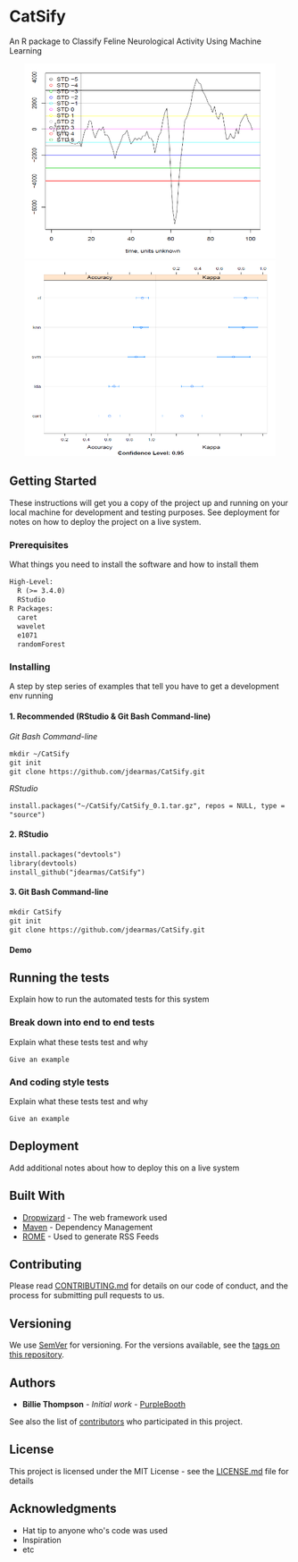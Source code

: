 # CatSify
An R package to Classify Feline Neurological Activity Using Machine Learning
<p align="center">
  <img src="https://github.com/jdearmas/CatSify/blob/master/man/figures/readme_title_image2.PNG" width="450" height="350">
  <img src="https://github.com/jdearmas/CatSify/blob/master/man/figures/readme_title_image.PNG" width="450" height="350">
</p>



## Getting Started

These instructions will get you a copy of the project up and running on your local machine for development and testing purposes. See deployment for notes on how to deploy the project on a live system.

### Prerequisites

What things you need to install the software and how to install them

```
High-Level:
  R (>= 3.4.0)
  RStudio
R Packages:
  caret
  wavelet
  e1071
  randomForest
```

### Installing

A step by step series of examples that tell you have to get a development env running

#### 1. Recommended (RStudio & Git Bash Command-line)

  *Git Bash Command-line*
```
mkdir ~/CatSify
git init
git clone https://github.com/jdearmas/CatSify.git
```
  *RStudio*
```
install.packages("~/CatSify/CatSify_0.1.tar.gz", repos = NULL, type = "source")
```

#### 2. RStudio

```
install.packages("devtools")
library(devtools)
install_github("jdearmas/CatSify")
```

#### 3. Git Bash Command-line

```
mkdir CatSify
git init
git clone https://github.com/jdearmas/CatSify.git
```

#### Demo

## Running the tests

Explain how to run the automated tests for this system

### Break down into end to end tests

Explain what these tests test and why

```
Give an example
```

### And coding style tests

Explain what these tests test and why

```
Give an example
```

## Deployment

Add additional notes about how to deploy this on a live system

## Built With

* [Dropwizard](http://www.dropwizard.io/1.0.2/docs/) - The web framework used
* [Maven](https://maven.apache.org/) - Dependency Management
* [ROME](https://rometools.github.io/rome/) - Used to generate RSS Feeds

## Contributing

Please read [CONTRIBUTING.md](https://gist.github.com/PurpleBooth/b24679402957c63ec426) for details on our code of conduct, and the process for submitting pull requests to us.

## Versioning

We use [SemVer](http://semver.org/) for versioning. For the versions available, see the [tags on this repository](https://github.com/your/project/tags). 

## Authors

* **Billie Thompson** - *Initial work* - [PurpleBooth](https://github.com/PurpleBooth)

See also the list of [contributors](https://github.com/your/project/contributors) who participated in this project.

## License

This project is licensed under the MIT License - see the [LICENSE.md](LICENSE.md) file for details

## Acknowledgments

* Hat tip to anyone who's code was used
* Inspiration
* etc
